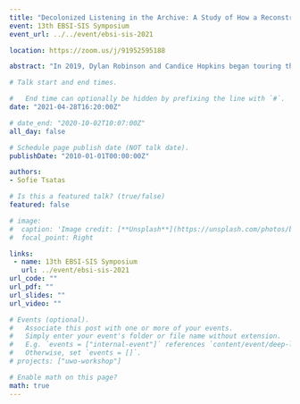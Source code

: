 ```yaml
---
title: "Decolonized Listening in the Archive: A Study of How a Reconstruction of Archival Processes and Spaces can Contribute to Decolonizing Narratives and Listening"
event: 13th EBSI-SIS Symposium
event_url: ../../event/ebsi-sis-2021

location: https://zoom.us/j/91952595188

abstract: "In 2019, Dylan Robinson and Candice Hopkins began touring their exhibition Soundings: An Exhibition in Five Parts, which asks “How can a score be a call and tool for decolonization?” In response to this question, Indigenous artists contributed scores in the form of beadwork, graphic notation, written instructions, and other works, that offer “instructions for sensing and listening to Indigenous histories that trouble the colonial imaginary” (Robinson, Hopkins). Drawing upon the exhibit Soundings, as well as Robinson’s book Hungry Listening (2020), this proposal seeks to understand how to decolonize archives in ways that impact the appraisal, preservation, and experience of music created by Indigenous artists. Additionally, Hungry Listening argues that by increasing our awareness of and acknowledging our settler colonial listening habits, we can engage in decolonial listening practices that can deepen our understandings of how Indigenous song functions in history, medicine, and law. The main research questions of this study are: how can we apply decolonized listening to archival spaces? How can we ensure that Indigenous scores remain decolonized in an archive? Archival spaces maintain colonial ideologies and narratives through the acts of appraisal and preservation. Nonetheless, this study suggests that by engaging in post-custodianship and in the dismantling and re-constructing of archival spaces and processes, decolonial narratives and listening can thrive."

# Talk start and end times.

#   End time can optionally be hidden by prefixing the line with `#`.
date: "2021-04-28T16:20:00Z"

# date_end: "2020-10-02T10:07:00Z"
all_day: false

# Schedule page publish date (NOT talk date).
publishDate: "2010-01-01T00:00:00Z"

authors:
- Sofie Tsatas

# Is this a featured talk? (true/false)
featured: false

# image:
#  caption: 'Image credit: [**Unsplash**](https://unsplash.com/photos/bzdhc5b3Bxs)'
#  focal_point: Right

links:
 - name: 13th EBSI-SIS Symposium
   url: ../event/ebsi-sis-2021
url_code: ""
url_pdf: ""
url_slides: ""
url_video: ""

# Events (optional).
#   Associate this post with one or more of your events.
#   Simply enter your event's folder or file name without extension.
#   E.g. `events = ["internal-event"]` references `content/event/deep-learning/index.md`.
#   Otherwise, set `events = []`.
# projects: ["uwo-workshop"]

# Enable math on this page?
math: true
---
```

